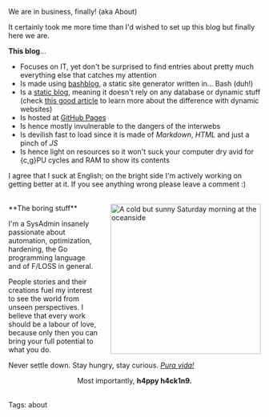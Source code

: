 We are in business, finally! (aka About)

It certainly took me more time than I'd wished to set up this blog but finally here we are.

**This blog**...

* Focuses on IT, yet don't be surprised to find entries about pretty much everything else that catches my attention
* Is made using [bashblog](https://github.com/cfenollosa/bashblog "Meet the little giant"), a static site generator written in... Bash (duh!)
* Is a [static blog](https://www.staticgen.com), meaning it doesn't rely on any database or dynamic stuff (check [this good article](https://davidwalsh.name/introduction-static-site-generators) to learn more about the difference with dynamic websites)
* Is hosted at [GitHub Pages](https://pages.github.com "GitHub Pages")
* Is hence mostly invulnerable to the dangers of the interwebs
* Is devilish fast to load since it is made of *Markdown*, *HTML* and just a pinch of *JS*
* Is hence light on resources so it won't suck your computer dry avid for {c,g}PU cycles and RAM to show its contents

I agree that I suck at English; on the bright side I'm actively working on getting better at it. If you see anything wrong please leave a comment :)

<br>
<img src="https://raw.githubusercontent.com/i90rr/i90rr.github.io/master/resources/img/394089_ds.png" alt="A cold but sunny Saturday morning at the oceanside" title="A cold but sunny Saturday morning at the oceanside" align="right" width="300" height="300" style="margin-left: 25px">
**The boring stuff**

I'm a SysAdmin insanely passionate about automation, optimization, hardening, the Go programming language and of F/LOSS in general.

People stories and their creations fuel my interest to see the world from unseen perspectives. I believe that every work should be a labour of love, because only then you can bring your full potential to what you do.

Never settle down. Stay hungry, stay curious. _[Pura vida!](http://bestcostaricantours.com/about/puravida.html)_

<p align="center">
   Most importantly, <b>h4ppy h4ck1n9.</b>
</p>

<br>
Tags: about
